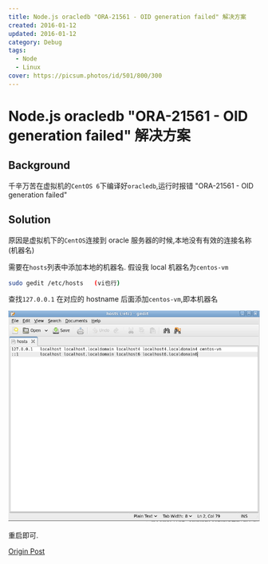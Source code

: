 ```yaml
---
title: Node.js oracledb "ORA-21561 - OID generation failed" 解决方案
created: 2016-01-12
updated: 2016-01-12
category: Debug
tags:
  - Node
  - Linux
cover: https://picsum.photos/id/501/800/300
---
```


# Node.js oracledb "ORA-21561 - OID generation failed" 解决方案

## Background

千辛万苦在虚拟机的`CentOS 6`下编译好`oracledb`,运行时报错 "ORA-21561 - OID generation failed"

## Solution

原因是虚拟机下的`CentOS`连接到 oracle 服务器的时候,本地没有有效的连接名称(机器名)

需要在`hosts`列表中添加本地的机器名. 假设我 local 机器名为`centos-vm`

```sh
sudo gedit /etc/hosts   (vi也行)
```

查找`127.0.0.1` 在对应的 hostname 后面添加`centos-vm`,即本机器名

![修改CentOS hosts文件](./update-centos-hosts.png)

重启即可.

[Origin Post](https://chaos667.tumblr.com/post/20006357466/ora-21561-and-oracle-instant-client-112)
